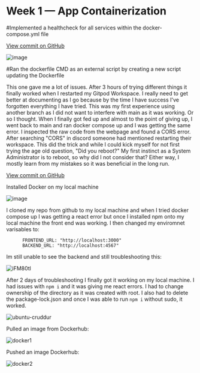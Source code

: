# Week 1 — App Containerization


#Implemented a healthcheck for all services within the docker-compose.yml file

[View commit on GitHub](https://github.com/MailGirl2TechGirl/aws-bootcamp-cruddur-2023/commit/019ab2d58914)


![image](https://user-images.githubusercontent.com/124912958/220475368-f8ada7cc-d530-4b3a-8a8f-94b46c56b9e4.png)

#Ran the dockerfile CMD as an external script by creating a new script updating the Dockerfile

This one gave me a lot of issues. After 3 hours of trying different things it finally worked when I restarted my Gitpod Workspace. I really need to get better at documenting as I go because by the time I have success I've forgotten everything I have tried. This was my first experience using another branch as I did not want to interfere with main as it was working. Or so I thought. When I finally got fed up and almost to the point of giving up, I went back to main and ran docker compose up and I was getting the same error. I inspected the raw code from the webpage and found a CORS error. After searching "CORS" in discord someone had mentioned restarting their workspace. This did the trick and while I could kick myself for not first trying the age old question, "Did you reboot?" My first instinct as a System Administrator is to reboot, so why did I not consider that? Either way, I mostly learn from my mistakes so it was beneficial in the long run. 

[View commit on GitHub](https://github.com/MailGirl2TechGirl/aws-bootcamp-cruddur-2023/commit/c504612694ec1cfd9c90ad82064ba0d7fa21f13c)

Installed Docker on my local machine

![image](https://user-images.githubusercontent.com/124912958/220666405-0c69ed51-2c15-4888-9d7d-05757508e757.png)

I cloned my repo from github to my local machine and when I tried docker compose up I was getting a react error but once I installed npm onto my local machine the front end was working.
I then changed my enviromnet varisables to:
```environment:
      FRONTEND_URL: "http://localhost:3000"
      BACKEND_URL: "http://localhost:4567"
```
Im still unable to see the backend and still troubleshooting this: 


![iFM80tl](https://user-images.githubusercontent.com/124912958/221369245-677f5a50-c0ca-4339-9f9e-4876e44e2399.png)

After 2 days of troubleshooting I finally got it working on my local machine. I had issues with ```npm i``` and it was giving me react errors. I had to change ownership of the directory as it was created with root. I also had to delete the package-lock.json and once I was able to run ```npm i``` without sudo, it worked. 

![ubuntu-cruddur](https://i.imgur.com/04jtjs8.png)


Pulled an image from Dockerhub: 

![docker1](https://user-images.githubusercontent.com/124912958/221369290-0c978ab6-6eca-42bd-8bbf-e85f85333aa1.png)

Pushed an image Dockerhub: 

![docker2](https://user-images.githubusercontent.com/124912958/221369293-7b952258-3e60-437b-9a6d-b769cc6abf38.png)




